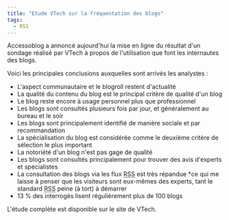 ```yaml
---
title: "Etude VTech sur la fréquentation des blogs"
tags:
  - RSS
---
```


Accessoblog a annoncé aujourd'hui la mise en ligne du résultat d'un sondage réalisé par VTech à propos de l'utilisation que font les internautes des blogs.

Voici les principales conclusions auxquelles sont arrivés les analystes :

*   L'aspect communautaire et le blogroll restent d'actualité
*   La qualité du contenu du blog est le principal critère de qualité d'un blog
*   Le blog reste encore à usage personnel plus que professionnel
*   Les blogs sont consultés plusieurs fois par jour, et généralement au bureau et le soir
*   Les blogs sont principalement identifié de manière sociale et par recommandation
*   La spécialisation du blog est considérée comme le deuxième critère de sélection le plus important
*   La notoriété d'un blog n'est pas gage de qualité
*   Les blogs sont consultés principalement pour trouver des avis d'experts et spécialistes
*   La consultation des blogs via les flux <abbr title="Really Simple Syndication" lang="en">RSS</abbr> est très répandue *ce qui me laisse à penser que les visiteurs sont eux-mêmes des experts, tant le standard <abbr title="Really Simple Syndication" lang="en">RSS</abbr> peine (à tort) à démarrer
*   13 % des interrogés lisent régulièrement plus de 100 blogs

L'étude complète est disponible sur le site de VTech.